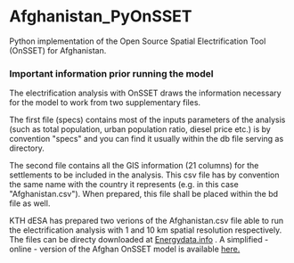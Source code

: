 # Afghanistan_PyOnSSET
Python implementation of the Open Source Spatial Electrification Tool (OnSSET) for Afghanistan.

### Important information prior running the model

The electrification analysis with OnSSET draws the information necessary for the model to work from two supplementary files.

The first file (specs) contains most of the inputs parameters of the analysis (such as total population, urban population ratio, diesel price etc.) is by convention "specs" and you can find it usually within the db file serving as directory.

The second file contains all the GIS information (21 columns) for the settlements to be included in the analysis. This csv file has by convention the same name with the country it represents (e.g. in this case "Afghanistan.csv"). When prepared, this file shall be placed within the bd file as well.

KTH dESA has prepared two verions of the Afghanistan.csv file able to run the electrification analysis with 1 and 10 km spatial resolution respectively. The files can be directy downloaded at [Energydata.info](https://energydata.info/)
.
A simplified - online -  version of the Afghan OnSSET model is available [here.](http://35.163.178.100:8891/login?next=%2Ftree)


